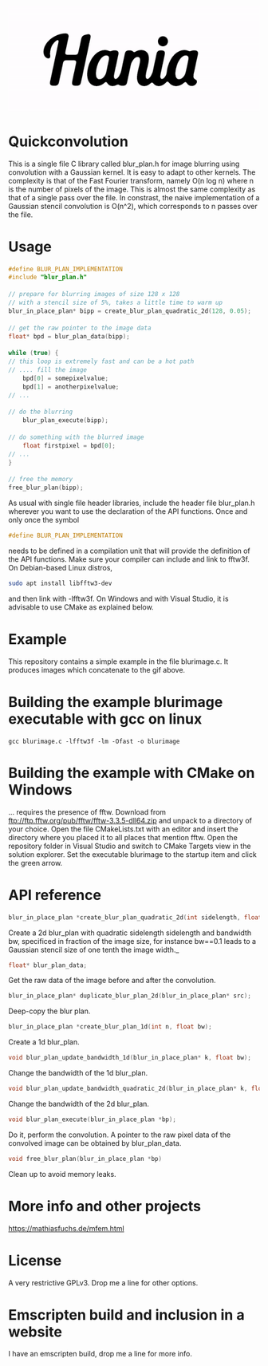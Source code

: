 
![Blurring and thresholding for image processing](hania.gif)

# Quickconvolution
This is a single file C library called blur_plan.h for image blurring using convolution with a Gaussian kernel. It is easy to adapt to other kernels. 
The complexity is that of the Fast Fourier transform, namely O(n log n) where n is the number of pixels of the image.
This is almost the same complexity as that of a single pass over the file.
In constrast, the naive implementation of a Gaussian stencil convolution is O(n^2), which corresponds to n passes over the file.

# Usage
```C
#define BLUR_PLAN_IMPLEMENTATION
#include "blur_plan.h"

// prepare for blurring images of size 128 x 128
// with a stencil size of 5%, takes a little time to warm up
blur_in_place_plan* bipp = create_blur_plan_quadratic_2d(128, 0.05);

// get the raw pointer to the image data
float* bpd = blur_plan_data(bipp);

while (true) {
// this loop is extremely fast and can be a hot path
// .... fill the image
    bpd[0] = somepixelvalue;
    bpd[1] = anotherpixelvalue;
// ...

// do the blurring
    blur_plan_execute(bipp);

// do something with the blurred image
    float firstpixel = bpd[0];
// ...
}

// free the memory
free_blur_plan(bipp);
```

As usual with single file header libraries, include the header file blur_plan.h wherever you want to use the declaration of the API functions. Once and only once the symbol
```C
#define BLUR_PLAN_IMPLEMENTATION
```
needs to be defined in a compilation unit that will provide the definition of the API functions.
Make sure your compiler can include and link to fftw3f. On Debian-based Linux distros,
```bash
sudo apt install libfftw3-dev
```
and then link with -lfftw3f.
On Windows and with Visual Studio, it is advisable to use CMake as explained below.

# Example 
This repository contains a simple example in the file blurimage.c. It produces images which concatenate to the gif above.

# Building the example blurimage executable with gcc on  linux
```
gcc blurimage.c -lfftw3f -lm -Ofast -o blurimage
```

# Building the example with CMake on Windows
... requires the presence of fftw. Download from ftp://ftp.fftw.org/pub/fftw/fftw-3.3.5-dll64.zip and unpack to a directory of your choice. Open the file CMakeLists.txt with an editor and insert the directory where you placed it to all places that mention fftw.
Open the repository folder in Visual Studio and switch to CMake Targets view in the solution explorer. Set the executable blurimage to the startup item and click the green arrow.

# API reference 
```C
blur_in_place_plan *create_blur_plan_quadratic_2d(int sidelength, float bw);
```
Create a 2d blur_plan with quadratic sidelength sidelength and bandwidth bw, specificed in fraction of the image size, for instance bw==0.1 leads to a Gaussian stencil size of one tenth the image width._

```C
float* blur_plan_data;
```
Get the raw data of the image before and after the convolution.

```C
blur_in_place_plan* duplicate_blur_plan_2d(blur_in_place_plan* src);
```
Deep-copy the blur plan.

```C
blur_in_place_plan *create_blur_plan_1d(int n, float bw);
```
Create a 1d blur_plan.

```C
void blur_plan_update_bandwidth_1d(blur_in_place_plan* k, float bw);
```
Change the bandwidth of the 1d blur_plan.

```C
void blur_plan_update_bandwidth_quadratic_2d(blur_in_place_plan* k, float bw);
```
Change the bandwidth of the 2d blur_plan.

```C
void blur_plan_execute(blur_in_place_plan *bp);
```
Do it, perform the convolution. A pointer to the raw pixel data of the convolved image can be obtained by blur_plan_data.

```C
void free_blur_plan(blur_in_place_plan *bp)
```
Clean up to avoid memory leaks.

# More info and other projects
https://mathiasfuchs.de/mfem.html

# License
A very restrictive GPLv3. Drop me a line for other options.

# Emscripten build and inclusion in a website
I have an emscripten build, drop me a line for more info.
